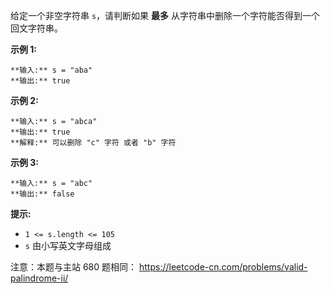 给定一个非空字符串 `s`，请判断如果  **最多** 从字符串中删除一个字符能否得到一个回文字符串。



**示例 1:**

    
    
    **输入:** s = "aba"
    **输出:** true
    

**示例 2:**

    
    
    **输入:** s = "abca"
    **输出:** true
    **解释:** 可以删除 "c" 字符 或者 "b" 字符
    

**示例 3:**

    
    
    **输入:** s = "abc"
    **输出:** false



**提示:**

  * `1 <= s.length <= 105`
  * `s` 由小写英文字母组成



注意：本题与主站 680 题相同： <https://leetcode-cn.com/problems/valid-palindrome-ii/>


